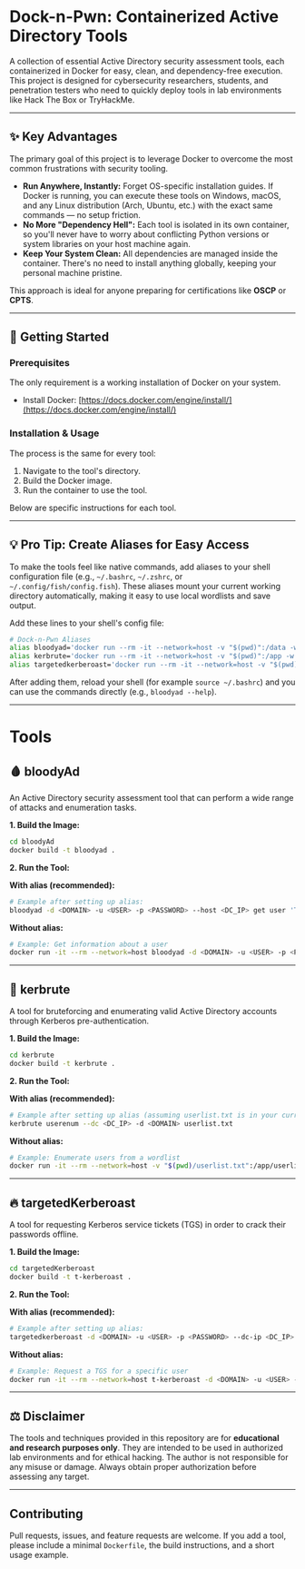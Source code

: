 # Dock-n-Pwn: Containerized Active Directory Tools

A collection of essential Active Directory security assessment tools, each containerized in Docker for easy, clean, and dependency-free execution. This project is designed for cybersecurity researchers, students, and penetration testers who need to quickly deploy tools in lab environments like Hack The Box or TryHackMe.

---

## ✨ Key Advantages

The primary goal of this project is to leverage Docker to overcome the most common frustrations with security tooling.

* **Run Anywhere, Instantly:** Forget OS-specific installation guides. If Docker is running, you can execute these tools on Windows, macOS, and any Linux distribution (Arch, Ubuntu, etc.) with the exact same commands — no setup friction.
* **No More "Dependency Hell":** Each tool is isolated in its own container, so you'll never have to worry about conflicting Python versions or system libraries on your host machine again.
* **Keep Your System Clean:** All dependencies are managed inside the container. There's no need to install anything globally, keeping your personal machine pristine.

This approach is ideal for anyone preparing for certifications like **OSCP** or **CPTS**.

---

## 🚀 Getting Started

### Prerequisites

The only requirement is a working installation of Docker on your system.

* Install Docker: [https://docs.docker.com/engine/install/](https://docs.docker.com/engine/install/)

### Installation & Usage

The process is the same for every tool:

1. Navigate to the tool's directory.
2. Build the Docker image.
3. Run the container to use the tool.

Below are specific instructions for each tool.

---

## 💡 Pro Tip: Create Aliases for Easy Access

To make the tools feel like native commands, add aliases to your shell configuration file (e.g., `~/.bashrc`, `~/.zshrc`, or `~/.config/fish/config.fish`). These aliases mount your current working directory automatically, making it easy to use local wordlists and save output.

Add these lines to your shell's config file:

```bash
# Dock-n-Pwn Aliases
alias bloodyad='docker run --rm -it --network=host -v "$(pwd)":/data -w /data bloodyad'
alias kerbrute='docker run --rm -it --network=host -v "$(pwd)":/app -w /app kerbrute'
alias targetedkerberoast='docker run --rm -it --network=host -v "$(pwd)":/data -w /data t-kerberoast'
```

After adding them, reload your shell (for example `source ~/.bashrc`) and you can use the commands directly (e.g., `bloodyad --help`).

---

# Tools

## 🩸 bloodyAd

An Active Directory security assessment tool that can perform a wide range of attacks and enumeration tasks.

**1. Build the Image:**

```bash
cd bloodyAd
docker build -t bloodyad .
```

**2. Run the Tool:**

**With alias (recommended):**

```bash
# Example after setting up alias:
bloodyad -d <DOMAIN> -u <USER> -p <PASSWORD> --host <DC_IP> get user 'TargetUser'
```

**Without alias:**

```bash
# Example: Get information about a user
docker run -it --rm --network=host bloodyad -d <DOMAIN> -u <USER> -p <PASSWORD> --host <DC_IP> get user 'TargetUser'
```

---

## 🐐 kerbrute

A tool for bruteforcing and enumerating valid Active Directory accounts through Kerberos pre-authentication.

**1. Build the Image:**

```bash
cd kerbrute
docker build -t kerbrute .
```

**2. Run the Tool:**

**With alias (recommended):**

```bash
# Example after setting up alias (assuming userlist.txt is in your current directory):
kerbrute userenum --dc <DC_IP> -d <DOMAIN> userlist.txt
```

**Without alias:**

```bash
# Example: Enumerate users from a wordlist
docker run -it --rm --network=host -v "$(pwd)/userlist.txt":/app/userlist.txt kerbrute userenum --dc <DC_IP> -d <DOMAIN> userlist.txt
```

---

## 🔥 targetedKerberoast

A tool for requesting Kerberos service tickets (TGS) in order to crack their passwords offline.

**1. Build the Image:**

```bash
cd targetedKerberoast
docker build -t t-kerberoast .
```

**2. Run the Tool:**

**With alias (recommended):**

```bash
# Example after setting up alias:
targetedkerberoast -d <DOMAIN> -u <USER> -p <PASSWORD> --dc-ip <DC_IP> -t <TARGET_SPN>
```

**Without alias:**

```bash
# Example: Request a TGS for a specific user
docker run -it --rm --network=host t-kerberoast -d <DOMAIN> -u <USER> -p <PASSWORD> --dc-ip <DC_IP> -t <TARGET_SPN>
```

---

## ⚖️ Disclaimer

The tools and techniques provided in this repository are for **educational and research purposes only**. They are intended to be used in authorized lab environments and for ethical hacking. The author is not responsible for any misuse or damage. Always obtain proper authorization before assessing any target.

---

## Contributing

Pull requests, issues, and feature requests are welcome. If you add a tool, please include a minimal `Dockerfile`, the build instructions, and a short usage example.
